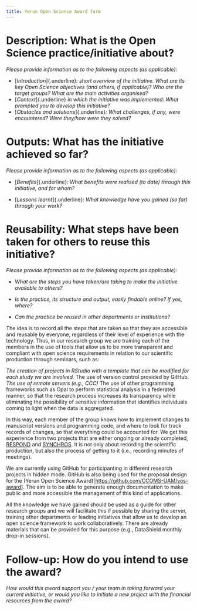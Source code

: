 ```yaml
---
title: Yerun Open Science Award form
---
```


# Description: What is the Open Science practice/initiative about?

*Please provide information as to the following aspects (as applicable):*

-   [*Introduction*]{.underline}*: short overview of the initiative. What are
    its key Open Science objectives (and others, if applicable)? Who are the
    target groups? What are the main activities organised?*
-   [*Context*]{.underline} *in which the initiative was implemented: What
    prompted you to develop this initiative?*
-   [*Obstacles and solutions*]{.underline}*: What challenges, if any, were
    encountered? Were they/how were they solved?*

<!--# blank field, max 400 words -->

# Outputs: What has the initiative achieved so far?

*Please provide information as to the following aspects (as applicable):*

-   [*Benefits*]{.underline}*: What benefits were realised (to date) through
    this initiative, and for whom?*

-   [*Lessons learnt*]{.underline}*: What knowledge have you gained (so far)
    through your work?*

<!--# blank field, max 400 words -->

# Reusability: What steps have been taken for others to reuse this initiative?

*Please provide information as to the following aspects (as applicable):*

-   *What are the steps you have taken/are taking to make the initiative
    available to others?*

-   *Is the practice, its structure and output, easily findable online? If yes,
    where?*

-   *Can the practice be reused in other departments or institutions?*

The idea is to record all the steps that are taken so that they are accessible
and reusable by everyone, regardless of their level of experience with the
technology. Thus, in our research group we are training each of the members in
the use of tools that allow us to be more transparent and compliant with open
science requirements in relation to our scientific production through seminars,
such as:

*The creation of projects in RStudio with a template that can be modified for
each study we are involved.* The use of version control provided by GitHub. *The
use of remote servers (e.g., CCC)* The use of other programming frameworks such
as Opal to perform statistical analysis in a federated manner, so that the
research process increases its transparency while eliminating the possibility of
sensitive information that identifies individuals coming to light when the data
is aggregated.

In this way, each member of the group knows how to implement changes to
manuscript versions and programming code, and where to look for track records of
changes, so that everything could be accounted for. We get this experience from
two projects that are either ongoing or already completed,
[RESPOND](https://respond-project.eu/es/) and [SYNCHROS](https://synchros.eu/).
It is not only about recording the scientific production, but also the process
of getting to it (i.e., recording minutes of meetings).

We are currently using GitHub for participanting in different research projects
in hidden mode. GitHub is also being used for the proposal design for the (Yerun
Open Science Award)[<https://github.com/CCOMS-UAM/yos-award>]. The aim is to be
able to generate enough documentation to make public and more accessible the
management of this kind of applications.

All the knowledge we have gained should be used as a guide for other research
groups and we will facilitate this if possible by sharing the server, training
other departments or leading initiatives that allow us to develop an open
science framework to work collaboratively. There are already materials that can
be provided for this purpose (e.g., DataShield monthly drop-in sessions).

# Follow-up: How do you intend to use the award?

*How would this award support you / your team in taking forward your current
initiative, or would you like to initiate a new project with the financial
resources from the award?*

<!--# blank field, max 400 words -->
